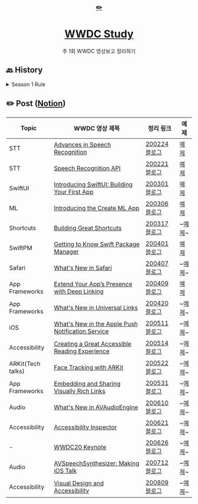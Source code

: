 <div align="center">
    <a href="https://editorjs.io/">
      <h3>✏️</h3>
        <h1>WWDC Study</h1>
    </a>
  주 1회 WWDC 영상보고 정리하기
</div>

## 🔙 History
<details>
<summary> Season 1 Rule </summary>

## 📌 Rule

- 정해진 기간 안에 **WWDC 영상을 보고 정리글을 작성**, **README.md 파일에 글 링크를 업데이트**
- 마감 시간은 목요일로 넘어가는 수요일 밤 12시까지
- 해당 주에 작성하지 못한 경우 벌금으로 기록

## 🌷 Season 1 Rule

- 딱 네번만 영상보고 정리를 해봅니다
- 벌금은 5000원 💸
- 1회 2/19 ~ 2/26 | 2회 2/27 ~ 3/4 | 3회 3/5 ~ 3/11 | 4회 3/11 ~ 3/18
</details>


## ✏️ Post ([Notion](https://www.notion.so/c3825380993e43f1bdf0d6313b30f633?v=0d342522acf74eb4acf5093cfef90fbc))
| Topic | WWDC 영상 제목 | 정리 링크 | 예제 |
|----------|----------------|--------|--------|
|STT|[Advances in Speech Recognition](https://developer.apple.com//wwdc2019/256/)|[200224 블로그](https://hyesunzzang.tistory.com/173)|[예제](STTExample)|
|STT|[Speech Recognition API](https://developer.apple.com/videos/play/wwdc2016/509/)|[200221 블로그](https://hyesunzzang.tistory.com/172?category=626591)|[예제](STTExample)|
|SwiftUI|[Introducing SwiftUI: Building Your First App](https://developer.apple.com/videos/play/wwdc2019/204/)|[200301 블로그](https://hyesunzzang.tistory.com/174)|[예제](Landmarks)|
|ML|[Introducing the Create ML App](https://developer.apple.com/videos/play/wwdc2019/430/)|[200306 블로그](https://hyesunzzang.tistory.com/179)|[예제](CoreML_VisionExample)|
|Shortcuts|[Building Great Shortcuts](https://developer.apple.com/videos/play/wwdc2019/805#)|[200317 블로그](https://hyesunzzang.tistory.com/181)|~[예제](#)~|
|SwiftPM|[Getting to Know Swift Package Manager](https://developer.apple.com/videos/play/wwdc2018/411/)|[200401 블로그](https://hyesunzzang.tistory.com/185)|[예제](SwiftPM)|
|Safari|[What's New in Safari](https://developer.apple.com/videos/play/wwdc2019/515/)|[200407 블로그](https://hyesunzzang.tistory.com/187)|~[예제](#)~|
|App Frameworks|[Extend Your App’s Presence with Deep Linking](https://developer.apple.com/videos/play/wwdc2017/250/)|[200409 블로그](https://hyesunzzang.tistory.com/188)|[예제](UniversalLinks/UniversalLinks-Starter)|
|App Frameworks|[What's New in Universal Links](https://developer.apple.com/videos/play/wwdc2019/717/)|[200420 블로그](https://hyesunzzang.tistory.com/190)|~[예제](#)~|
|iOS|[What's New in the Apple Push Notification Service](https://developer.apple.com/videos/play/wwdc2016/724/)|[200511 블로그](https://hyesunzzang.tistory.com/195)|~[예제](#)~|
|Accessibility|[Creating a Great Accessible Reading Experience](https://developer.apple.com/videos/play/wwdc2019/248/)|[200514 블로그](https://hyesunzzang.tistory.com/196)|~[예제](#)~|
|ARKit(Tech talks)|[Face Tracking with ARKit](https://developer.apple.com/videos/play/tech-talks/601/)|[200522 블로그](https://hyesunzzang.tistory.com/198)|~[예제](#)~|
|App Frameworks|[Embedding and Sharing Visually Rich Links](https://developer.apple.com/videos/play/wwdc2019/262/)|[200531 블로그](https://hyesunzzang.tistory.com/201)|~[예제](#)~|
|Audio|[What's New in AVAudioEngine](https://developer.apple.com/videos/play/wwdc2019/510/)|[200610 블로그](https://hyesunzzang.tistory.com/202)|~[예제](#)~|
|Accessibility|[Accessibility Inspector](https://developer.apple.com/videos/play/wwdc2019/257/)|[200621 블로그](https://hyesunzzang.tistory.com/204)|~[예제](#)~|
|-|[WWDC20 Keynote](https://developer.apple.com/videos/play/wwdc2020/101/)|[200626 블로그](https://hyesunzzang.tistory.com/205)|~[예제](#)~|
|Audio|[AVSpeechSynthesizer: Making iOS Talk](https://developer.apple.com/videos/play/wwdc2018/236/)|[200712 블로그](https://hyesunzzang.tistory.com/209)|~[예제](#)~|
|Accessibility|[Visual Design and Accessibility](https://developer.apple.com/videos/play/wwdc2019/244/)|[200809 블로그](https://hyesunzzang.tistory.com/210)|~[예제](#)~|
